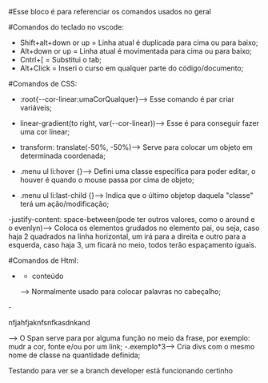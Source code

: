  #Esse bloco é para referenciar os comandos usados no geral

 #Comandos do teclado no vscode:
 - Shift+alt+down or up = Linha atual é duplicada para cima ou para baixo;
 - Alt+down or up = Linha atual é movimentada para cima ou para baixo;
 - Cntrl+[ = Substitui o tab;
 - Alt+Click = Inseri o curso em qualquer parte do código/documento;  
 
 #Comandos de CSS:
 - :root{--cor-linear:umaCorQualquer}--> Esse comando é par criar variáveis;

 - linear-gradient(to  right, var(--cor-linear))--> Esse é para conseguir fazer uma cor linear;

 - transform: translate(-50%, -50%)--> Serve para colocar um objeto em determinada coordenada;

 - .menu ul li:hover {}--> Defini uma classe específica para poder editar, o houver é quando o mouse passa por cima de
 objeto;
 
 - .menu ul li:last-child {}--> Indica que o último objetop daquela "classe" terá um ação/modificação;

 -justify-content: space-between(pode ter outros valores, como o around e o evenlyn)--> Coloca os elementos grudados no elemento pai, ou seja, caso haja 2 quadrados na linha horizontal, um irá para a direita e outro para a esquerda, caso haja 3, um ficará no meio, todos terão espaçamento iguais.

 #Comandos de Html:
 - <nav><ul><li>conteúdo</li><ul></nav>--> Normalmente usado para colocar palavras no cabeçalho;
 -<p>nfjahfj<span>aknfsnfk</span>asdnkand</p>--> O Span serve para por alguma função no meio da frase, por exemplo: mudr a cor, fonte e/ou por um link;
 -.exemplo*3--> Cria divs com o mesmo nome de classe na quantidade definida;


Testando para ver se a branch developer está funcionando certinho
